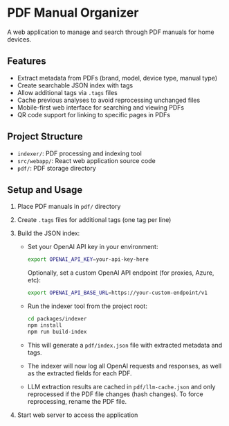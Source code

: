# PDF Manual Organizer

A web application to manage and search through PDF manuals for home devices.

## Features
- Extract metadata from PDFs (brand, model, device type, manual type)
- Create searchable JSON index with tags
- Allow additional tags via `.tags` files
- Cache previous analyses to avoid reprocessing unchanged files
- Mobile-first web interface for searching and viewing PDFs
- QR code support for linking to specific pages in PDFs

## Project Structure
- `indexer/`: PDF processing and indexing tool
- `src/webapp/`: React web application source code
- `pdf/`: PDF storage directory

## Setup and Usage
1. Place PDF manuals in `pdf/` directory
2. Create `.tags` files for additional tags (one tag per line)
3. Build the JSON index:

   - Set your OpenAI API key in your environment:
     
     ```sh
     export OPENAI_API_KEY=your-api-key-here
     ```
     
     Optionally, set a custom OpenAI API endpoint (for proxies, Azure, etc):
     
     ```sh
     export OPENAI_API_BASE_URL=https://your-custom-endpoint/v1
     ```
   - Run the indexer tool from the project root:
     
     ```sh
     cd packages/indexer
     npm install
     npm run build-index
     ```
   - This will generate a `pdf/index.json` file with extracted metadata and tags.

   - The indexer will now log all OpenAI requests and responses, as well as the extracted fields for each PDF.
   - LLM extraction results are cached in `pdf/llm-cache.json` and only reprocessed if the PDF file changes (hash changes). To force reprocessing, rename the PDF file.

4. Start web server to access the application

